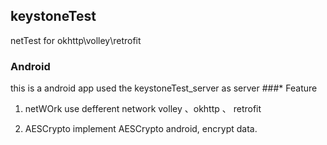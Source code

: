 ## keystoneTest
netTest for okhttp\volley\retrofit

### Android 
this is a android app used the keystoneTest_server as server
###* Feature

1. netWOrk	use defferent network	volley 、okhttp 、 retrofit

2. AESCrypto implement AESCrypto android, encrypt data.
